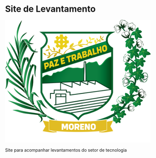 <h1> Site de Levantamento </h1>
<img src="imagens/moreno.png" height=400">
<p>Site para acompanhar levantamentos do setor de tecnologia</p>
